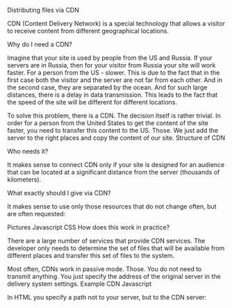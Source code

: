 Distributing files via CDN

CDN (Content Delivery Network) is a special technology that allows a visitor to receive content from different geographical locations.

Why do I need a CDN?

Imagine that your site is used by people from the US and Russia. If your servers are in Russia, then for your visitor from Russia your site will work faster. For a person from the US - slower. This is due to the fact that in the first case both the visitor and the server are not far from each other. And in the second case, they are separated by the ocean. And for such large distances, there is a delay in data transmission. This leads to the fact that the speed of the site will be different for different locations.

To solve this problem, there is a CDN. The decision itself is rather trivial. In order for a person from the United States to get the content of the site faster, you need to transfer this content to the US. Those. We just add the server to the right places and copy the content of our site. Structure of CDN

Who needs it?

It makes sense to connect CDN only if your site is designed for an audience that can be located at a significant distance from the server (thousands of kilometers).

What exactly should I give via CDN?

It makes sense to use only those resources that do not change often, but are often requested:

Pictures
Javascript
CSS
How does this work in practice?

There are a large number of services that provide CDN services. The developer only needs to determine the set of files that will be available from different places and transfer this set of files to the system.

Most often, CDNs work in passive mode. Those. You do not need to transmit anything. You just specify the address of the original server in the delivery system settings. Example CDN Javascript

In HTML you specify a path not to your server, but to the CDN server:

<script type="text/javascript" src="/javascript.js">
<script type="text/javascript" src="http://cdn.somecdn.com/javascript.js">
# The exact path can be found from the CDN provider

Service Providers

The most popular providers of content delivery networks are:

CloudFlare . A large network, there are free services.
MaxCDN . Flexible prices for large and small sites.
The most important

CDN can significantly increase the speed of your site for visitors who are far from the hosting space. But apply it only if there are a significant number of such people.